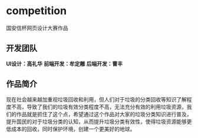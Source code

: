 # competition
国安信杯网页设计大赛作品
## 开发团队
**UI设计：高礼华**
**前端开发：牟定雕**
**后端开发：曹丰**
## 作品简介 
现在社会越来越加重视垃圾回收和利用，但人们对于垃圾的分类回收等知识了解程度不高，导致了我们的垃圾有效分类程度不高，无法充分有效的利用垃圾资源，我们的作品就是抓住了这个点，希望通过这个作品对大家的垃圾分类知识进行普及，提升国民的对于垃圾分类的认知，从而提升垃圾分类有效性，使得垃圾资源能够更低成本的回收，同时保护环境，创建一个更美好的地球。

